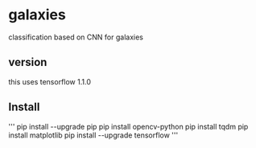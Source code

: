 # galaxies

classification based on CNN for galaxies

## version 

this uses tensorflow 1.1.0

## Install

'''
pip install --upgrade pip
pip install opencv-python
pip install tqdm
pip install matplotlib
pip install --upgrade tensorflow
'''

